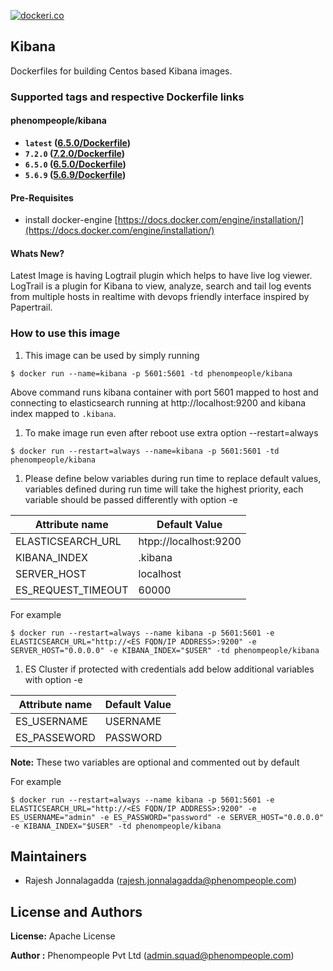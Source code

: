 [![dockeri.co](http://dockeri.co/image/phenompeople/kibana)](https://registry.hub.docker.com/phenompeople/kibana)

## Kibana 

Dockerfiles for building Centos based Kibana images. 

### Supported tags and respective Dockerfile links

#### phenompeople/kibana

* **`latest`		([6.5.0/Dockerfile](https://github.com/phenompeople/kibana/blob/master/7.2.0/Dockerfile))**
* **`7.2.0`			([7.2.0/Dockerfile](https://github.com/phenompeople/kibana/blob/master/7.2.0/Dockerfile))**
* **`6.5.0` 		([6.5.0/Dockerfile](https://github.com/phenompeople/kibana/blob/master/6.5.0/Dockerfile))**
* **`5.6.9` 		([5.6.9/Dockerfile](https://github.com/phenompeople/kibana/blob/master/5.6.9/Dockerfile))**

#### Pre-Requisites

- install docker-engine [https://docs.docker.com/engine/installation/](https://docs.docker.com/engine/installation/)

#### Whats New?

Latest Image is having Logtrail plugin which helps to have live log viewer. LogTrail is a plugin for Kibana to view, analyze, search and tail log events from multiple hosts in realtime with devops friendly interface inspired by Papertrail. 

### How to use this image 

1.  This image can be used by simply running 

```$ docker run --name=kibana -p 5601:5601 -td phenompeople/kibana```

Above command runs kibana container with port 5601 mapped to host and connecting to elasticsearch running at http://localhost:9200 and kibana index mapped to `.kibana`. 

1. To make image run even after reboot use extra option --restart=always

```$ docker run --restart=always --name=kibana -p 5601:5601 -td phenompeople/kibana```

1. Please define below variables during run time to replace default values, variables defined during run time will take the highest priority, each variable should be passed differently with option -e 

|Attribute name        | Default Value            |
|----------------------|--------------------------|
|ELASTICSEARCH_URL     | htpp://localhost:9200    |
|KIBANA_INDEX          | .kibana                  |
|SERVER_HOST           | localhost                |
|ES_REQUEST_TIMEOUT	   | 60000					  |

For example

```$ docker run --restart=always --name kibana -p 5601:5601 -e ELASTICSEARCH_URL="http://<ES FQDN/IP ADDRESS>:9200" -e SERVER_HOST="0.0.0.0" -e KIBANA_INDEX="$USER" -td phenompeople/kibana```

1. ES Cluster if protected with credentials add below additional variables  with option -e 

|Attribute name       | Default Value    |
|---------------------|------------------|
|ES_USERNAME          | USERNAME         |
|ES_PASSEWORD         | PASSWORD         |

**Note:** These two variables are optional and commented out by default

For example

```$ docker run --restart=always --name kibana -p 5601:5601 -e ELASTICSEARCH_URL="http://<ES FQDN/IP ADDRESS>:9200" -e ES_USERNAME="admin" -e ES_PASSWORD="password" -e SERVER_HOST="0.0.0.0" -e KIBANA_INDEX="$USER" -td phenompeople/kibana```

## Maintainers

* Rajesh Jonnalagadda (<rajesh.jonnalagadda@phenompeople.com>)

## License and Authors

**License:**	Apache License

**Author :** Phenompeople Pvt Ltd (<admin.squad@phenompeople.com>)